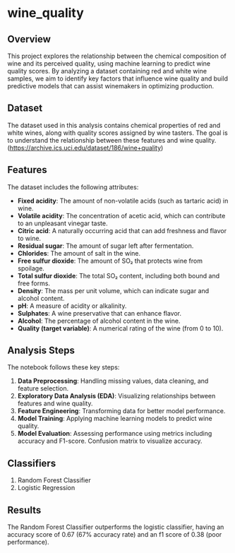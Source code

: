 # wine_quality

## Overview
This project explores the relationship between the chemical composition of wine and its perceived quality, using machine learning to predict wine quality scores. By analyzing a dataset containing red and white wine samples, we aim to identify key factors that influence wine quality and build predictive models that can assist winemakers in optimizing production.

## Dataset
The dataset used in this analysis contains chemical properties of red and white wines, along with quality scores assigned by wine tasters. The goal is to understand the relationship between these features and wine quality. (https://archive.ics.uci.edu/dataset/186/wine+quality)

## Features
The dataset includes the following attributes:
- **Fixed acidity**: The amount of non-volatile acids (such as tartaric acid) in wine.
- **Volatile acidity**: The concentration of acetic acid, which can contribute to an unpleasant vinegar taste.
- **Citric acid**: A naturally occurring acid that can add freshness and flavor to wine.
- **Residual sugar**: The amount of sugar left after fermentation.
- **Chlorides**: The amount of salt in the wine.
- **Free sulfur dioxide**: The amount of SO₂ that protects wine from spoilage.
- **Total sulfur dioxide**: The total SO₂ content, including both bound and free forms.
- **Density**: The mass per unit volume, which can indicate sugar and alcohol content.
- **pH**: A measure of acidity or alkalinity.
- **Sulphates**: A wine preservative that can enhance flavor.
- **Alcohol**: The percentage of alcohol content in the wine.
- **Quality (target variable)**: A numerical rating of the wine (from 0 to 10).

## Analysis Steps
The notebook follows these key steps:
1. **Data Preprocessing**: Handling missing values, data cleaning, and feature selection.
2. **Exploratory Data Analysis (EDA)**: Visualizing relationships between features and wine quality.
3. **Feature Engineering**: Transforming data for better model performance.
4. **Model Training**: Applying machine learning models to predict wine quality.
5. **Model Evaluation**: Assessing performance using metrics including accuracy and F1-score. Confusion matrix to visualize accuracy.

## Classifiers
1. Random Forest Classifier
2. Logistic Regression

## Results
The Random Forest Classifier outperforms the logistic classifier, having an accuracy score of 0.67 (67% accuracy rate) and an f1 score of 0.38 (poor performance).
